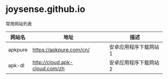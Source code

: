 # joysense.github.io

常用网站列表


| 网站名 |地址| 描述|
|---|---|---|
| apkpure |https://apkpure.com/cn/ | 安卓应用程序下载网站1|
| apk-dl |http://cloud.apk-cloud.com/zh | 安卓应用程序下载网站2|
